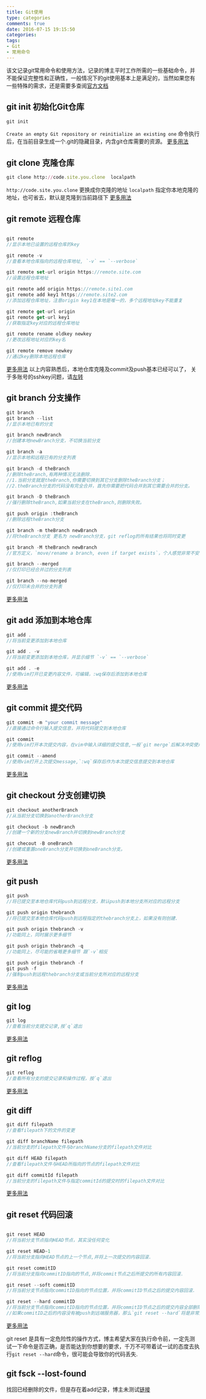 ```yaml
---
title: Git使用
type: categories
comments: true
date: 2016-07-15 19:15:50
categories:
tags: 
- Git
- 常用命令
---
```


该文记录git常用命令和使用方法，记录的博主平时工作所需的一些基础命令，并不能保证完整性和正确性，一般情况下的git使用基本上是满足的，当然如果您有一些特殊的需求，还是需要多查阅[官方文档](https://git-scm.com/)

## git init 初始化Git仓库
```ruby
git init 
```
`Create an empty Git repository or reinitialize an existing one`
命令执行后，在当前目录生成一个.git的隐藏目录，内含git仓库需要的资源。
[更多用法](https://git-scm.com/docs/git-init)

<!--more-->	

## git clone 克隆仓库
```ruby
git clone http://code.site.you.clone  localpath

```
`http://code.site.you.clone` 更换成你克隆的地址
`localpath` 指定你本地克隆的地址，也可省去，默认是克隆到当前路径下
[更多用法](https://git-scm.com/docs/git-clone)

## git remote 远程仓库

```swift

git remote
//显示本地已设置的远程仓库的key

git remote -v 
//查看本地仓库指向的远程仓库地址, `-v` == `--verbose`

git remote set-url origin https://remote.site.com   
//设置远程仓库地址

git remote add origin https://remote.site1.com
git remote add key1 https://remote.site2.com
//添加远程仓库地址，注意origin key1在本地是唯一的，多个远程地址key不能重复

git remote get-url origin
git remote get-url key1
//获取指定key对应的远程仓库地址

git remote rename oldkey newkey
//更改远程地址对应的key名

git remote remove newkey
//通过key删除本地远程仓库
```
[更多用法](https://git-scm.com/docs/git-remote)
以上内容熟悉后，本地仓库克隆及commit及push基本已经可以了，
关于多账号的sshkey问题，请[左转](http://www.kobev5.com/TECH/2017/04/07/Hexo-useage-note/#jump)


## git branch 分支操作
```swift
git branch 
git branch --list
//显示本地已有的分支

git branch newBranch
//创建本地newBranch分支，不切换当前分支

git branch -a 
//显示本地和远程已有的分支列表

git branch -d theBranch
//删除theBranch,有两种情况无法删除.
//1.当前分支就是theBranch,你需要切换到其它分支删除theBranch分支；
//2.theBranch分支的代码没有完全合并，首先你需要把代码合并到其它需要合并的分支。

git branch -D theBranch
//强行删除theBranch,如果当前分支在theBranch,则删除失败。

git push origin :theBranch
//删除远程theBranch分支

git branch -m theBranch newBranch
//将theBranch分支 更名为 newBranch分支，git reflog的所有结果也将同时变更

git branch -M theBranch newBranch
//官方定义，`move/rename a branch, even if target exists`，个人感觉非常不安全的操作方式.

git branch --merged
//仅打印已经合并过的分支列表

git branch --no-merged
//仅打印未合并的分支列表
```
[更多用法](https://git-scm.com/docs/git-branch)

## git add 添加到本地仓库
```swift
git add .
//将当前变更添加到本地仓库

git add . -v
//将当前变更添加到本地仓库，并显示细节 `-v` == `--verbose`

git add . -e
//使用vim打开已变更内容文件，可编辑，:wq保存后添加到本地仓库
```
[更多用法](https://git-scm.com/docs/git-add)


## git commit 提交代码
```swift
git commit -m "your commit message" 
//直接通过命令行输入提交信息，并将代码提交到本地仓库

git commit
//使用vim打开本次提交内容，在vim中输入详细的提交信息,一般`git merge`后解决冲突使用这种方式更恰当

git commit --amend
//使用vim打开上次提交message,`:wq`保存后作为本次提交信息提交到本地仓库
```
[更多用法](https://git-scm.com/docs/git-commit)

## git checkout 分支创建切换
```swift
git checkout anotherBranch
//从当前分支切换到anotherBranch分支

git checkout -b newBranch
//创建一个新的分支newBranch并切换到newBranch分支

git checout -B oneBranch
//创建或重置oneBranch分支并切换到oneBranch分支。

```
[更多用法](https://git-scm.com/docs/git-checkout)

## git push
```swift
git push 
//将已提交至本地仓库代码push到远程分支，默认push到本地分支所对应的远程分支

git push origin thebranch
//将已提交至本地仓库代码push到远程指定的thebranch分支上，如果没有则创建.

git push origin thebranch -v
//功能同上，同时展示更多细节

git push origin thebranch -q
//功能同上，尽可能的省略更多细节 跟`-v`相反

git push origin thebranch -f 
git push -f
//强制push到远程thebranch分支或当前分支所对应的远程分支
```
[更多用法](https://git-scm.com/docs/git-push)


## git log
```swift
git log 
//查看当前分支提交记录,按`q`退出
```
[更多用法](https://git-scm.com/docs/git-log)


## git reflog
```swift
git reflog 
//查看所有分支的提交记录和操作过程，按`q`退出
```
[更多用法](https://git-scm.com/docs/git-reflog)


## git diff
```swift
git diff filepath
//查看filepath下的文件的变更  

git diff branchName filepath
//当前分支的filepath文件与branchName分支的filepath文件对比 

git diff HEAD filepath
//查看filepath文件与HEAD所指向的节点的filepath文件对比

git diff commitId filepath
//当前分支的filepath文件与指定commitId的提交时的filepath文件对比

```
[更多用法](https://git-scm.com/docs/git-diff)


## git reset 代码回滚
```swift

git reset HEAD
//将当前分支节点指向HEAD节点，其实没任何变化

git reset HEAD~1
//将当前分支指向HEAD节点的上一个节点,并将上一次提交的内容回滚.

git reset commitID
//将当前分支指向commitID指向的节点,并将commit节点之后所提交的所有内容回滚.

git reset --soft commitID
//将当前分支节点指向commitID指向的节点位置，并将commitID节点之后的提交内容回滚.

git reset --hard commitID
//将当前分支节点指向commitID指向的节点位置，并将commitID节点之后的提交内容全部删除.
//如果commitID之后的内容没有被push到远端服务器，那么`git reset --hard`将是非常危险的操作。

```
[更多用法](https://git-scm.com/docs/git-reset)

git reset 是具有一定危险性的操作方式，博主希望大家在执行命令前，一定先测试一下命令是否正确，是否能达到你想要的要求，千万不可带着试一试的态度去执行`git reset --hard`命令，很可能会导致你的代码丢失.


## git fsck --lost-found 
找回已经删除的文件，但是存在着add记录，博主未测试[链接](https://www.cnblogs.com/hope-markup/p/6683522.html)
